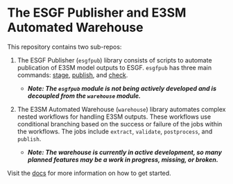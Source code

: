 # The ESGF Publisher and E3SM Automated Warehouse

This repository contains two sub-repos:

1. The ESGF Publisher (`esgfpub`) library consists of scripts to automate publication of E3SM model outputs to ESGF. `esgfpub` has three main commands: [stage](#stage), [publish](#publish), and [check](#check).

   - **_Note: The `esgfpub` module is not being actively developed and is decoupled from the `warehouse` module._**

2. The E3SM Automated Warehouse (`warehouse`) library automates complex nested workflows for handling E3SM outputs. These workflows use conditional branching based on the success or failure of the jobs within the workflows. The jobs include `extract`, `validate`, `postprocess`, and `publish`.

   - **_Note: The warehouse is currently in active development, so many planned features may be a work in progress, missing, or broken._**

Visit the [docs](docs/) for more information on how to get started.
